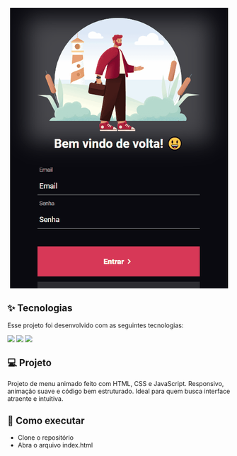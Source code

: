 <p align="center">

<img src="https://github.com/mariathmatheus/LoginScreen/blob/main/imagens/LoginScreen.gif" alt="Gif preview">
</p>

## ✨ Tecnologias

Esse projeto foi desenvolvido com as seguintes tecnologias:

<div>
<img src="https://img.shields.io/badge/javascript-%23323330.svg?style=for-the-badge&logo=javascript&logoColor=%23F7DF1E"/>
<img src="https://img.shields.io/badge/html5-%23E34F26.svg?style=for-the-badge&logo=html5&logoColor=white"/>
<img src="https://img.shields.io/badge/css3-%231572B6.svg?style=for-the-badge&logo=css3&logoColor=white"/>
</div>

## 💻 Projeto

Projeto de menu animado feito com HTML, CSS e JavaScript. Responsivo, animação suave e código bem estruturado. Ideal para quem busca interface atraente e intuitiva.

## 🚀 Como executar

- Clone o repositório
- Abra o arquivo index.html
